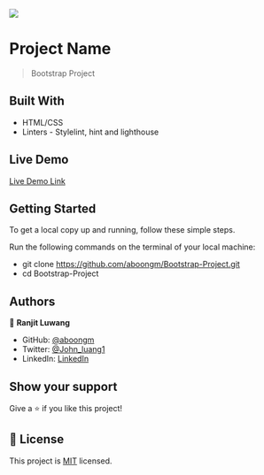 ![](https://img.shields.io/badge/Microverse-blueviolet)

# Project Name

> Bootstrap Project

## Built With

- HTML/CSS
- Linters - Stylelint, hint and lighthouse

## Live Demo

[Live Demo Link](https://aboongm.github.io/Bootstrap-Project/)

## Getting Started

To get a local copy up and running, follow these simple steps.

Run the following commands on the terminal of your local machine:

- git clone https://github.com/aboongm/Bootstrap-Project.git
- cd Bootstrap-Project

## Authors

👤 **Ranjit Luwang**

- GitHub: [@aboongm](https://github.com/aboongm)
- Twitter: [@John_luang1](https://twitter.com/John_luang1)
- LinkedIn: [LinkedIn](https://www.linkedin.com/in/mayengbam-ranjit-luwang-31962418/)

## Show your support

Give a ⭐️ if you like this project!

## 📝 License

This project is [MIT](./MIT.md) licensed.
